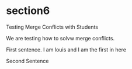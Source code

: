# section6
Testing Merge Conflicts with Students

We are testing how to solvw merge conflicts.

First sentence.
I am louis and I am the first in here

Second Sentence
